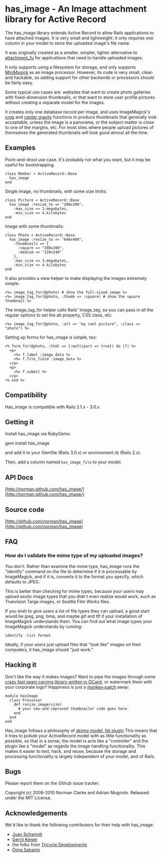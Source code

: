 # has\_image - An Image attachment library for Active Record

The has\_image library extends Active Record to allow Rails applications to have
attached images. It is very small and lightweight: it only requires one column
in your model to store the uploaded image's file name.

It was originally created as a smaller, simpler, lighter alternative to
[attachment_fu](http://github.com/technoweenie/attachment_fu) for applications
that need to handle uploaded images.

It only supports using a filesystem for storage, and only supports
[MiniMagick](http://github.com/probablycorey/mini_magick) as an image processor.
However, its code is very small, clean and hackable, so adding support for other
backends or processors should be fairly easy.

Some typical use cases are: websites that want to create photo galleries with
fixed-dimension thumbnails, or that want to store user profile pictures without
creating a separate model for the images.

It creates only one database record per image, and uses ImageMagick's
[crop](http://www.imagemagick.org/script/command-line-options.php#crop) and
[center
gravity](http://www.imagemagick.org/script/command-line-options.php#gravity)
functions to produce thumbnails that generally look acceptable, unless the image
is a panorama, or the subject matter is close to one of the margins, etc. For
most sites where people upload pictures of themselves the generated thumbnails
will look good almost all the time.

## Examples

Point-and-drool use case. It's probably not what you want, but it may be useful
for bootstrapping.

    class Member < ActiveRecord::Base
      has_image
    end

Single image, no thumbnails, with some size limits:

    class Picture < ActiveRecord::Base
      has_image :resize_to => "200x200",
        :max_size => 3.megabytes,
        :min_size => 4.kilobytes
    end

Image with some thumbnails:

    class Photo < ActiveRecord::Base
      has_image :resize_to => "640x480",
        :thumbnails => {
          :square => "200x200",
          :medium => "320x240"
        },
        :max_size => 3.megabytes,
        :min_size => 4.kilobytes
    end

It also provides a view helper to make displaying the images extremely simple:

    <%= image_tag_for(@photo) # show the full-sized image %>
    <%= image_tag_for(@photo, :thumb => :square) # show the square thumbnail %>

The image_tag_for helper calls Rails' image_tag, so you can pass in all the
regular options to set the alt property, CSS class, etc:

    <%= image_tag_for(@photo, :alt => "my cool picture", :class => "photo") %>

Setting up forms for has\_image is simple, too:

    <% form_for(@photo, :html => {:multipart => true}) do |f| %>
      <p>
        <%= f.label :image_data %>
        <%= f.file_field :image_data %>
      </p>
      <p>
        <%= f.submit %>
      </p>
    <% end %>

## Compatibility

Has\_image is compatible with Rails 2.1.x - 3.0.x.

## Getting it

Install has_image via RubyGems:

  gem install has_image

and add it to your Gemfile (Rails 3.0.x) or environment.rb (Rails 2.x).

Then, add a column named `has_image_file` to your model.

## API Docs

[http://norman.github.com/has_image/](http://norman.github.com/has_image/)

## Source code

[http://github.com/norman/has_image](http://github.com/norman/has_image)

## FAQ

### How do I validate the mime type of my uploaded images?

You don't. Rather than examine the mime type, has\_image runs the "identify"
command on the file to determine if it is processable by ImageMagick, and if it
is, converts it to the format you specify, which defaults to JPEG.

This is better than checking for mime types, because your users may upload
exotic image types that you didn't even realize would work, such as Truevision
Targa images, or Seattle Film Works files.

If you wish to give users a list of file types they can upload, a good start
would be jpeg, png, bmp, and maybe gif and ttf if your installation of
ImageMagick understands them. You can find out what image types your ImageMagick
understands by running:

    identify -list format

Ideally, if your users just upload files that "look like" images on their
computers, it has\_image should "just work."

## Hacking it

Don't like the way it makes images? Want to pipe the images through some [crazy
fast seam carving library written in
OCaml](http://eigenclass.org/hiki/seam-carving-in-ocaml), or watermark them with
your corporate logo? Happiness is just a
[monkey-patch](http://en.wikipedia.org/wiki/Monkey_patch) away:

    module HasImage
      class Processor
        def resize_image(size)
          # your new-and-improved thumbnailer code goes here.
        end
      end
    end

Has\_image follows a philosophy of [skinny model, fat
plugin](http://weblog.jamisbuck.org/2006/10/18/skinny-controller-fat-model.)
This means that it tries to pollute your ActiveRecord model with as little
functionality as possible, so that in a sense, the model is acts like a
"controller" and the plugin like a "model" as regards the image handling
functionality. This makes it easier to test, hack, and reuse, because the
storage and processing functionality is largely independent of your model, and
of Rails.

## Bugs

Please report them on the Github issue tracker.

Copyright (c) 2008-2010 Norman Clarke and Adrian Mugnolo. Released under the MIT
License.

## Acknowledgements

We'd like to thank the following contributors for their help with has\_image:

* [Juan Schwindt](http://github.com/jschwindt)
* [Gerrit Keiser](http://github.com/gerrit)
* the folks from [Tricycle Developments](http://github.com/tricycle)
* [Dima Sabanin](http://github.com/railsmonk)
